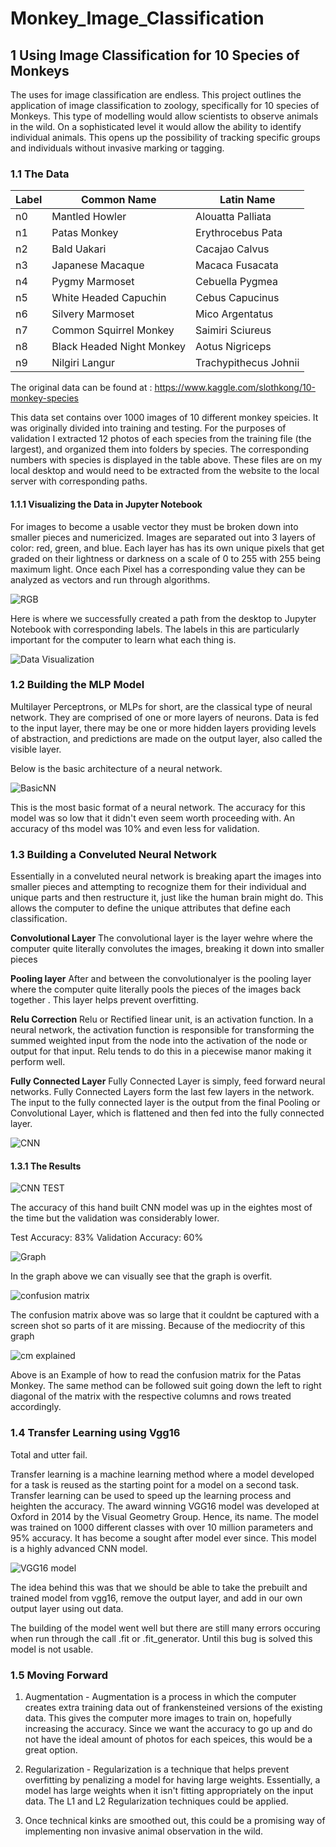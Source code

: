 # Monkey_Image_Classification

## 1 Using Image Classification for 10 Species of Monkeys

The uses for image classification are endless. This project outlines the application of image classification to zoology, specifically for 10 species of Monkeys. This type of modelling would allow scientists to observe animals in the wild. On a sophisticated level it would allow the ability to identify individual animals. This opens up the possibility of tracking specific groups and individuals without invasive marking or tagging.

### 1.1 The Data


|Label|Common Name|Latin Name|
|---|---|---|
|n0|Mantled Howler|Alouatta Palliata|
|n1|Patas Monkey|Erythrocebus Pata|
|n2|Bald Uakari|Cacajao Calvus|
|n3|Japanese Macaque|Macaca Fusacata|
|n4|Pygmy Marmoset|Cebuella Pygmea|
|n5|White Headed Capuchin|Cebus Capucinus|
|n6|Silvery Marmoset|Mico Argentatus|
|n7|Common Squirrel Monkey|Saimiri Sciureus|
|n8|Black Headed Night Monkey|Aotus Nigriceps|
|n9|Nilgiri Langur|Trachypithecus Johnii|

The original data can be found at : https://www.kaggle.com/slothkong/10-monkey-species

This data set contains over 1000 images of 10 different monkey speicies. It was originally divided into training and testing. For the purposes of validation I extracted 12 photos of each species from the training file (the largest), and organized them into folders by species. The corresponding numbers with species is displayed in the table above. These files are on my local desktop and would need to be extracted from the website to the local server with corresponding paths.

#### 1.1.1 Visualizing the Data in Jupyter Notebook

For images to become a usable vector they must be broken down into smaller pieces and numericized.  Images are separated out into 3 layers of color: red, green, and blue.  Each layer has has its own unique pixels that get graded on their lightness or darkness on a scale of 0 to 255 with 255 being maximum light.  Once each Pixel has a corresponding value they can be analyzed as vectors and run through algorithms.

![RGB](img/7.png)

Here is where we successfully created a path from the desktop to Jupyter Notebook with corresponding labels.  The labels in this are particularly important for the computer to learn what each thing is.

![Data Visualization](img/6.png)

### 1.2 Building the MLP Model

Multilayer Perceptrons, or MLPs for short, are the classical type of neural network. They are comprised of one or more layers of neurons. Data is fed to the input layer, there may be one or more hidden layers providing levels of abstraction, and predictions are made on the output layer, also called the visible layer.

Below is the basic architecture of a neural network.

![BasicNN](img/8.png)

This is the most basic format of a neural network.  The accuracy for this model was so low that it didn't even seem worth proceeding with.  An accuracy of ths model was 10% and even less for validation.

### 1.3 Building a Conveluted Neural Network

Essentially in a conveluted neural network is breaking apart the images into smaller pieces and attempting to recognize them for their individual and unique parts and then restructure it, just like the human brain might do.  This allows the computer to define the unique attributes that define each classification.

**Convolutional Layer** The convolutional layer is the layer wehre where the computer quite literally convolutes the images, breaking it down into smaller pieces

**Pooling layer** After and between the convolutionalyer is the pooling layer where the computer quite literally pools the pieces of the images back together .  This layer helps prevent overfitting.

**Relu Correction** Relu or Rectified linear unit, is an activation function. In a neural network, the activation function is responsible for transforming the summed weighted input from the node into the activation of the node or output for that input.  Relu tends to do this in a piecewise manor making it perform well.

**Fully Connected Layer** Fully Connected Layer is simply, feed forward neural networks. Fully Connected Layers form the last few layers in the network. The input to the fully connected layer is the output from the final Pooling or Convolutional Layer, which is flattened and then fed into the fully connected layer.


![CNN](img/9.png)

#### 1.3.1 The Results

![CNN TEST](img/5.png)

The accuracy of this hand built CNN model was up in the eightes most of the time but the validation was considerably lower.

Test Accuracy: 83%
Validation Accuracy: 60%

![Graph](img/2.png)

In the graph above we can visually see that the graph is overfit.

![confusion matrix](img/4.png)

The confusion matrix above was so large that it couldnt be captured with a screen shot so parts of it are missing.  Because of the mediocrity of this graph 

![cm explained](img/1.png)

Above is an Example of how to read the confusion matrix for the Patas Monkey.  The same method can be followed suit going down the left to right diagonal of the matrix with the respective columns and rows treated accordingly.

### 1.4 Transfer Learning using Vgg16

Total and utter fail.

Transfer learning is a machine learning method where a model developed for a task is reused as the starting point for a model on a second task.  Transfer learning can be used to speed up the learning process and heighten the accuracy. 
The award winning VGG16 model was developed at Oxford in 2014 by the Visual Geometry Group.  Hence, its name.  The model was trained on 1000 different classes with over 10 million parameters and 95% accuracy.  It has become a sought after model ever since.  This model is a highly advanced CNN model.

![VGG16 model](img/10.png)

The idea behind this was that we should be able to take the prebuilt and trained model from vgg16, remove the output layer, and add in our own output layer using out data.

The building of the model went well but there are still many errors occuring when run through the call .fit or .fit_generator.
Until this bug is solved this model is not usable.  


### 1.5 Moving Forward

1. Augmentation - Augmentation is a process in which the computer creates extra training data out of frankensteined versions of the existing data.  This gives the computer more images to train on, hopefully increasing the accuracy.  Since we want the accuracy to go up and do not have the ideal amount of photos for each speices, this would be a great option.

2. Regularization - Regularization is a technique that helps prevent overfitting by penalizing a model for having large weights. Essentially, a model has large weights when it isn't fitting appropriately on the input data. The L1 and L2 Regularization techniques could be applied.

3. Once technical kinks are smoothed out, this could be a promising way of implementing non invasive animal observation in the wild.
